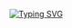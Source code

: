 [![Typing SVG](https://readme-typing-svg.demolab.com?font=Fira+Code&size=24&duration=999&pause=999&color=07F700&background=FFFFFF00&center=true&vCenter=true&height=53&lines=S+E+C+U+R+I+T+Y++I+S++P+R+I+V+I+L+E+G+E)]()

